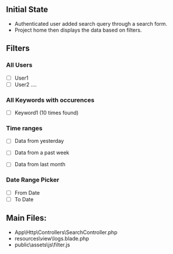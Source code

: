 ## Initial State

- Authenticated user added search query through a search form.
- Project home then displays the data based on filters.

## Filters
 ### All Users

- [ ] User1
- [ ] User2
....

### All Keywords with occurences

- [ ] Keyword1 (10 times found)

### Time ranges

- [ ] Data from yesterday
- [ ] Data from a past week
- [ ] Data from last month


### Date Range Picker

- [ ] From Date
- [ ] To Date

## Main Files:

- App\Http\Controllers\SearchController.php
- resources\view\logs.blade.php
- public\assets\js\filter.js